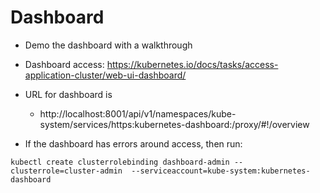 # Dashboard

- Demo the dashboard with a walkthrough

- Dashboard access: https://kubernetes.io/docs/tasks/access-application-cluster/web-ui-dashboard/ 

- URL for dashboard is 

  - http://localhost:8001/api/v1/namespaces/kube-system/services/https:kubernetes-dashboard:/proxy/#!/overview

- If the dashboard has errors around access, then run:

```
kubectl create clusterrolebinding dashboard-admin --clusterrole=cluster-admin  --serviceaccount=kube-system:kubernetes-dashboard
```